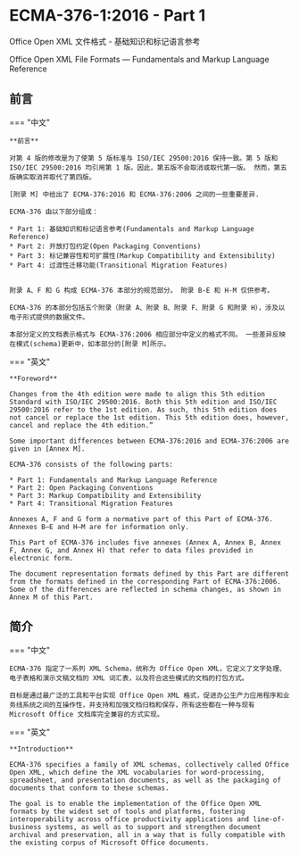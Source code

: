 # ECMA-376-1:2016 - Part 1

Office Open XML 文件格式 - 基础知识和标记语言参考

Office Open XML File Formats — Fundamentals and Markup Language Reference

## 前言

=== "中文"

    **前言**

    对第 4 版的修改是为了使第 5 版标准与 ISO/IEC 29500:2016 保持一致。第 5 版和 ISO/IEC 29500:2016 均引用第 1 版。因此，第五版不会取消或取代第一版。 然而，第五版确实取消并取代了第四版。

    [附录 M] 中给出了 ECMA-376:2016 和 ECMA-376:2006 之间的一些重要差异.

    ECMA-376 由以下部分组成：

    * Part 1: 基础知识和标记语言参考(Fundamentals and Markup Language Reference)
    * Part 2: 开放打包约定(Open Packaging Conventions)
    * Part 3: 标记兼容性和可扩展性(Markup Compatibility and Extensibility)
    * Part 4: 过渡性迁移功能(Transitional Migration Features)
    

    附录 A、F 和 G 构成 ECMA-376 本部分的规范部分。 附录 B-E 和 H-M 仅供参考。
    
    ECMA-376 的本部分包括五个附录（附录 A、附录 B、附录 F、附录 G 和附录 H），涉及以电子形式提供的数据文件。

    本部分定义的文档表示格式与 ECMA-376:2006 相应部分中定义的格式不同。 一些差异反映在模式(schema)更新中，如本部分的[附录 M]所示。

=== "英文"

    **Foreword**

    Changes from the 4th edition were made to align this 5th edition Standard with ISO/IEC 29500:2016. Both this 5th edition and ISO/IEC 29500:2016 refer to the 1st edition. As such, this 5th edition does not cancel or replace the 1st edition. This 5th edition does, however, cancel and replace the 4th edition.”

    Some important differences between ECMA-376:2016 and ECMA-376:2006 are given in [Annex M].

    ECMA-376 consists of the following parts:

    * Part 1: Fundamentals and Markup Language Reference
    * Part 2: Open Packaging Conventions
    * Part 3: Markup Compatibility and Extensibility
    * Part 4: Transitional Migration Features
    
    Annexes A, F and G form a normative part of this Part of ECMA-376. Annexes B–E and H–M are for information only.
    
    This Part of ECMA-376 includes five annexes (Annex A, Annex B, Annex F, Annex G, and Annex H) that refer to data files provided in electronic form.

    The document representation formats defined by this Part are different from the formats defined in the corresponding Part of ECMA-376:2006. Some of the differences are reflected in schema changes, as shown in Annex M of this Part.

## 简介

=== "中文"

    ECMA-376 指定了一系列 XML Schema，统称为 Office Open XML，它定义了文字处理、电子表格和演示文稿文档的 XML 词汇表，以及符合这些模式的文档的打包方式。

    目标是通过最广泛的工具和平台实现 Office Open XML 格式，促进办公生产力应用程序和业务线系统之间的互操作性，并支持和加强文档归档和保存，所有这些都在一种与现有 Microsoft Office 文档库完全兼容的方式实现。

=== "英文"

    **Introduction**

    ECMA-376 specifies a family of XML schemas, collectively called Office Open XML, which define the XML vocabularies for word-processing, spreadsheet, and presentation documents, as well as the packaging of documents that conform to these schemas.

    The goal is to enable the implementation of the Office Open XML formats by the widest set of tools and platforms, fostering interoperability across office productivity applications and line-of-business systems, as well as to support and strengthen document archival and preservation, all in a way that is fully compatible with the existing corpus of Microsoft Office documents.

<!--锚点zh-cn-->

[第 2.1 节]: #21-文档一致性
[第 2.3 节]: #23-应用程序描述
[第 4 节]: #4-术语和定义
[第 11.3 节]: #113-部件概览
[第 12.3 节]: #123-部件概览
[第 13.3 节]: #133-部件概览
[第 14.2 节]: #142-部件概览
[第 15.2 节]: #152-部件概览
[第 16 节]: #16-部件概览
[第 18 节]: #18-spareadsheetml-参考资料
[附录 A]: #annex-a-normative-schemas---w3c-xml-schema

<!--锚点en-->

[§2.1]: #21-drawingml---组件参考资料
[§2.3]: #23-应用程序描述
[§4]: #4-术语和定义
[§11.3]: #113-部件概览
[§11.3.1]: #1131-替代格式导入部件
[§11.3.2]: #1132-评论部件
[§11.3.3]: #1133-文档设置部件
[§11.3.4]: #1134-尾注部件
[§11.3.5]: #1135-字体表部件
[§11.3.6]: #1136-页脚部件
[§11.3.7]: #1137-脚注部件
[§11.3.8]: #1138-术语表部件
[§11.3.9]: #1139-头部部件
[§11.3.10]: #11310-主文档部件
[§11.3.11]: #11311-编号定义部件
[§11.3.12]: #11312-样式定义部件
[§11.3.13]: #11313-web设置部件
[§12.3]: #123-部件概览
[§13.1]: #131-presentationml-特定术语词汇表
[§13.2]: #132-包结构
[§13.3]: #133-部件概览
[§13.3.1]: #1331-评论作者部件
[§13.3.2]: #1332-评论部件
[§13.3.3]: #1333-讲义母板部件
[§13.3.4]: #1334-笔记母版部件
[§13.3.5]: #1335-笔记幻灯片部件
[§13.3.6]: #1336-演示部件
[§13.3.7]: #1337-演示属性部件
[§13.3.8]: #1338-幻灯片部件
[§13.3.9]: #1339-幻灯片布局部件
[§13.3.10]: #13310-幻灯片母版部件
[§13.3.11]: #13311-幻灯片同步数据部件
[§13.3.12]: #13312-用户已定义标签部件
[§13.3.13]: #13313-视图属性部件
[§14]: #14-drawingml
[§14.2]: #142-部件概览
[§14.2.1]: #1421-图表部件
[§14.2.2]: #1422-图表绘制部件
[§14.2.3]: #1423-绘制颜色部件
[§14.2.4]: #1424-绘制数据部件
[§14.2.5]: #1425-绘制布局定义部件
[§14.2.6]: #1426-绘制样式部件
[§14.2.7]: #1427-主题部件
[§14.2.8]: #1428-主题覆盖部件
[§14.2.9]: #1429-表格样式部件
[§15]: #15-共享
[§15.1]: #151-共享术语词汇表
[§15.2]: #152-部件概览
[§15.2.1]: #1521-附加特性部件
[§15.2.2]: #1522-音频部件
[§15.2.3]: #1523-参考书目部件
[§15.2.4]: #1524-内容部件
[§15.2.5]: #1525-自定义xml数据存储部件
[§15.2.6]: #1526-自定义-xml-数据存储属性部件
[§15.2.7]: #1527-数字签名起源部件
[§15.2.8]: #1528-数字签名-xml-签名部件
[§15.2.9]: #1529-嵌入式控制持久化部件
[§15.2.10]: #15210-嵌入对象部件
[§15.2.11]: #15211-嵌入包部件
[§15.2.12]: #15212-文件属性部件
[§15.2.12.1]: #152121-核心文件属性部件
[§15.2.12.2]: #152122-自定义文件属性部件
[§15.2.12.3]: #152123-扩展文件属性部件
[§15.2.13]: #15213-字体部件
[§15.2.14]: #15214-图片部件
[§15.2.15]: #15215-打印机设置部件
[§15.2.16]: #1526-自定义-xml-数据存储属性部件
[§15.2.17]: #15217-视频部件
[§15.3]: #153-超链接
[§16]: #16-部件概览
[§18]: #18-spareadsheetml-参考资料
[Annex A]: #annex-a-normative-schemas---w3c-xml-schema
